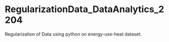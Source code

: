# RegularizationData_DataAnalytics_2204

Regularization of Data using python on energy-use-heat dataset.
